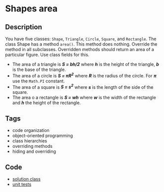 # Shapes area

## Description
You have five classes: `Shape`, `Triangle`, `Circle`, `Square`, and `Rectangle`. The class Shape has a method `area()`. This method does nothing. Override the method in all subclasses. Overridden methods should return an area of a particular figure. Use class fields for this.

- The area of a triangle is **_S = bh/2_** where **_h_** is the height of the triangle, **_b_** is the base of the triangle.
- The area of a circle is **_S = &pi;R<sup>2</sup>_** where **_R_** is the radius of the circle. For **_&pi;_** use the `Math.PI` constant.
- The area of a square is **_S = s<sup>2</sup>_** where **_s_** is the length of the side of the square.
- The area o a rectangle is **_S = wh_** where **_w_** is the width of the rectangle and **_h_** the height of the rectangle. 

## Tags
- code organization
- object-oriented programming
- class hierarchies
- overriding methods
- hiding and overriding

## Code
- [solution class](./src/main/java/Solution.java)
- [unit tests](./src/test/java/SomeParamTest.java)